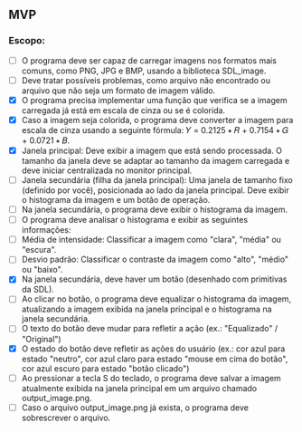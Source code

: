 ## MVP

### Escopo:

- [ ] O programa deve ser capaz de carregar imagens nos formatos mais comuns, como PNG, JPG e BMP, usando a biblioteca SDL_image.
- [ ] Deve tratar possíveis problemas, como arquivo não encontrado ou arquivo que não seja um formato de imagem válido.
- [x] O programa precisa implementar uma função que verifica se a imagem carregada já está em escala de cinza ou se é colorida.
- [x] Caso a imagem seja colorida, o programa deve converter a imagem para escala de cinza usando a seguinte fórmula: 𝑌 = 0.2125 ∗ 𝑅 + 0.7154 ∗ 𝐺 + 0.0721 ∗ 𝐵.
- [x] Janela principal: Deve exibir a imagem que está sendo processada. O tamanho da janela deve se adaptar ao tamanho da imagem carregada e deve iniciar centralizada no monitor principal.
- [ ] Janela secundária (filha da janela principal): Uma janela de tamanho fixo (definido por você), posicionada ao lado da janela principal. Deve exibir o histograma da imagem e um botão de operação.
- [ ] Na janela secundária, o programa deve exibir o histograma da imagem.
- [ ] O programa deve analisar o histograma e exibir as seguintes informações:
- [ ] Média de intensidade: Classificar a imagem como "clara", "média" ou "escura".
- [ ] Desvio padrão: Classificar o contraste da imagem como "alto", "médio" ou "baixo".
- [x] Na janela secundária, deve haver um botão (desenhado com primitivas da SDL).
- [ ] Ao clicar no botão, o programa deve equalizar o histograma da imagem, atualizando a imagem exibida na janela principal e o histograma na janela secundária.
- [ ] O texto do botão deve mudar para refletir a ação (ex.: "Equalizado" / "Original")
- [x] O estado do botão deve refletir as ações do usuário (ex.: cor azul para estado "neutro", cor azul claro para estado "mouse em cima do botão", cor azul escuro para estado "botão clicado")
- [ ] Ao pressionar a tecla S do teclado, o programa deve salvar a imagem atualmente exibida na janela principal em um arquivo chamado output_image.png.
- [ ] Caso o arquivo output_image.png já exista, o programa deve sobrescrever o arquivo.
